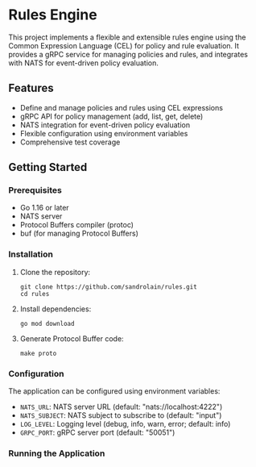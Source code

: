 # Rules Engine

This project implements a flexible and extensible rules engine using the Common Expression Language (CEL) for policy and rule evaluation. It provides a gRPC service for managing policies and rules, and integrates with NATS for event-driven policy evaluation.

## Features

- Define and manage policies and rules using CEL expressions
- gRPC API for policy management (add, list, get, delete)
- NATS integration for event-driven policy evaluation
- Flexible configuration using environment variables
- Comprehensive test coverage

## Getting Started

### Prerequisites

- Go 1.16 or later
- NATS server
- Protocol Buffers compiler (protoc)
- buf (for managing Protocol Buffers)

### Installation

1. Clone the repository:

   ```
   git clone https://github.com/sandrolain/rules.git
   cd rules
   ```

2. Install dependencies:

   ```
   go mod download
   ```

3. Generate Protocol Buffer code:

   ```
   make proto
   ```

### Configuration

The application can be configured using environment variables:

- `NATS_URL`: NATS server URL (default: "nats://localhost:4222")
- `NATS_SUBJECT`: NATS subject to subscribe to (default: "input")
- `LOG_LEVEL`: Logging level (debug, info, warn, error; default: info)
- `GRPC_PORT`: gRPC server port (default: "50051")

### Running the Application
